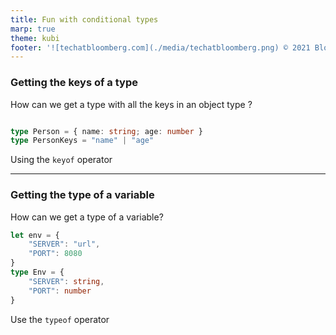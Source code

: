 ```yaml
---
title: Fun with conditional types
marp: true
theme: kubi
footer: '![techatbloomberg.com](./media/techatbloomberg.png) © 2021 Bloomberg Finance L.P. All rights reserved. ![techatbloomberg.com](./media/bloomberg.png)'
---
```


### Getting the keys of a type

<question>

How can we get a type with all the keys in an object type ?

```ts

type Person = { name: string; age: number }
type PersonKeys = "name" | "age"

```
</question>

<answer>

Using the `keyof` operator

</answer>

---

### Getting the type of a variable

<question>

How can we get a type of a variable?
```ts
let env = {
    "SERVER": "url",
    "PORT": 8080
}
type Env = {
    "SERVER": string,
    "PORT": number
}
```

</question>
<answer>

Use the `typeof` operator

</answer>

